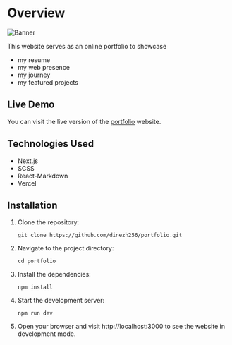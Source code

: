 # Overview

![Banner](https://github.com/dinezh256/portfolio/blob/main/public/logo512.png)

This website serves as an online portfolio to showcase
- my resume
- my web presence
- my journey 
- my featured projects

## Live Demo

You can visit the live version of the [portfolio](https://dineshshaw.in) website.

## Technologies Used

- Next.js
- SCSS
- React-Markdown
- Vercel

## Installation

1. Clone the repository:

   ```
   git clone https://github.com/dinezh256/portfolio.git
   ```
   
2. Navigate to the project directory:

   ```
   cd portfolio
   ```
  
3. Install the dependencies:

   ```
   npm install
   ```

4. Start the development server:

   ```
   npm run dev
   ```
   
5. Open your browser and visit http://localhost:3000 to see the website in development mode.

